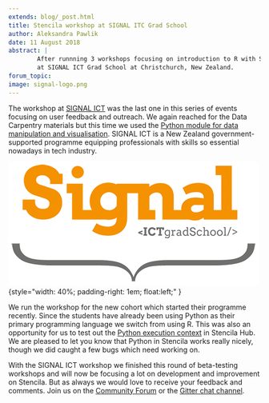 ```yaml
---
extends: blog/_post.html
title: Stencila workshop at SIGNAL ITC Grad School
author: Aleksandra Pawlik
date: 11 August 2018
abstract: |
        After runnning 3 workshops focusing on introduction to R with Stencila we switched to Python. On 6th August we run a hands-on workshop
        at SIGNAL ICT Grad School at Christchurch, New Zealand.    
forum_topic:
image: signal-logo.png
---
```


The workshop at [SIGNAL ICT](https://signal.ac.nz) was the last one in this series of events focusing on user feedback and outreach. We again reached
for the Data Carpentry materials but this time we used the [Python module for data manipulation and visualisation](https://datacarpentry.org/python-ecology-lesson/).
SIGNAL ICT is a New Zealand government-supported programme equipping professionals with skills so essential nowadays in tech industry.

![SINGNAL ICT logo](signal-logo.png){style="width: 40%; padding-right: 1em; float:left;" }

We run the workshop for the new cohort which started their programme recently. Since the students have already been using Python as their primary
programming language we switch from using R. This was also an opportunity for us to test out the [Python execution context](https://github.com/stencila/py)
in Stencila Hub. We are pleased to let you know that Python in Stencila works really nicely, though we did caught a few bugs which need working on.

With the SIGNAL ICT workshop we finished this round of beta-testing workshops and will now be focusing a lot on development and improvement on Stencila. But
as always we would love to receive your feedback and comments. Join us on the [Community Forum](https://community.stenci.la/) or
the [Gitter chat channel](https://gitter.im/stencila/stencila).
